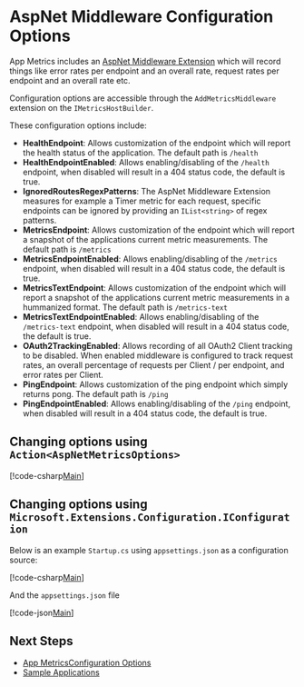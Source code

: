 # AspNet Middleware Configuration Options

App Metrics includes an [AspNet Middleware Extension](../intro.md) which will record things like error rates per endpoint and an overall rate, request rates per endpoint and an overall rate etc.

Configuration options are accessible through the `AddMetricsMiddleware` extension on the `IMetricsHostBuilder`. 

These configuration options include:

- **HealthEndpoint**: Allows customization of the endpoint which will report the health status of the application. The default path is `/health`
- **HealthEndpointEnabled**: Allows enabling/disabling of the `/health` endpoint, when disabled will result in a 404 status code, the default is true.
- **IgnoredRoutesRegexPatterns**: The AspNet Middleware Extension measures for example a Timer metric for each request, specific endpoints can be ignored by providing an `IList<string>` of regex patterns. 
- **MetricsEndpoint**: Allows customization of the endpoint which will report a snapshot of the applications current metric measurements. The default path is `/metrics`
- **MetricsEndpointEnabled**: Allows enabling/disabling of the `/metrics` endpoint, when disabled will result in a 404 status code, the default is true.
- **MetricsTextEndpoint**: Allows customization of the endpoint which will report a snapshot of the applications current metric measurements in a hummanized format. The default path is `/metrics-text`
- **MetricsTextEndpointEnabled**: Allows enabling/disabling of the `/metrics-text` endpoint, when disabled will result in a 404 status code, the default is true.
- **OAuth2TrackingEnabled**: Allows recording of all OAuth2 Client tracking to be disabled. When enabled middleware is configured to track request rates, an overall percentage of requests per Client / per endpoint, and error rates per Client.
- **PingEndpoint**: Allows customization of the ping endpoint which simply returns pong. The default path is `/ping`
- **PingEndpointEnabled**: Allows enabling/disabling of the `/ping` endpoint, when disabled will result in a 404 status code, the default is true.

## Changing options using `Action<AspNetMetricsOptions>`

[!code-csharp[Main](../../src/samples/StartupWithAspNetOptions.cs?highlight=8)]      	     

## Changing options using `Microsoft.Extensions.Configuration.IConfiguration`

Below is an example `Startup.cs` using `appsettings.json` as a configuration source:

[!code-csharp[Main](../../src/samples/StartupWithAspNetIConfiguration.cs?highlight=20)]      	     

And the `appsettings.json` file

[!code-json[Main](../../src/samples/AspNetOptions.json)]

## Next Steps

- [App MetricsConfiguration Options](configuration.md)
- [Sample Applications](../../samples/index.md)
